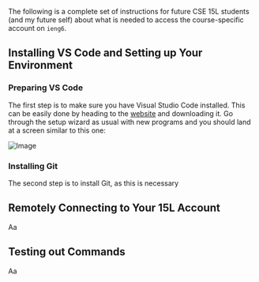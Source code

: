 The following is a complete set of instructions for future CSE 15L students (and my future self) about what is needed to access the course-specific account on `ieng6`.
## Installing VS Code and Setting up Your Environment
### Preparing VS Code
The first step is to make sure you have Visual Studio Code installed. This can be easily done by heading to the [website](https://code.visualstudio.com/) and downloading it. Go through the setup wizard as usual with new programs and you should land at a screen similar to this one:

![Image](https://raw.githubusercontent.com/yourcousinfrog/cse15l-lab-reports/main/assets/post-content/2023-04-07-lab-report-1/vscode.png)

### Installing Git
The second step is to install Git, as this is necessary

## Remotely Connecting to Your 15L Account

Aa

## Testing out Commands

Aa
